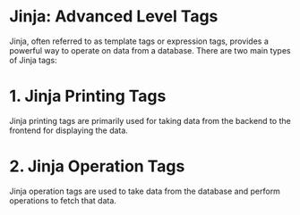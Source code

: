 # Jinja: Advanced Level Tags

Jinja, often referred to as template tags or expression tags, provides a powerful way to operate on data from a database. There are two main types of Jinja tags:

# 1. Jinja Printing Tags

Jinja printing tags are primarily used for taking data from the backend to the frontend for displaying the data.

# 2. Jinja Operation Tags

Jinja operation tags are used to take data from the database and perform operations to fetch that data.
